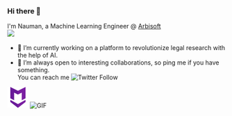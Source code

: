 ### Hi there 👋  
I'm Nauman, a Machine Learning Engineer @ [Arbisoft](https://arbisoft.com/)  
![](https://giphy.com/gifs/OnJLRvXvAmvPW)  
- 🔭 I’m currently working on a platform to revolutionize legal research with the help of AI.  
- 👯 I’m always open to interesting collaborations, so ping me if you have something.  
You can reach me ![Twitter Follow](https://img.shields.io/twitter/follow/uchihachaudhary?style=social)  


![alt text](https://github.com/adam-p/markdown-here/raw/master/src/common/images/icon48.png "Logo Title Text 1")
![GIF](https://miro.medium.com/max/1600/0*CHs47eo87tMPd_-q.gif "Cool, ain't it?")  
<!--
**nauman-chaudhary/nauman-chaudhary** is a ✨ _special_ ✨ repository because its `README.md` (this file) appears on your GitHub profile.

Here are some ideas to get you started:

- 🔭 I’m currently working on ...
- 🌱 I’m currently learning ...
- 👯 I’m looking to collaborate on ...
- 🤔 I’m looking for help with ...
- 💬 Ask me about ...
- 📫 How to reach me: ...
- 😄 Pronouns: ...
- ⚡ Fun fact: ...
-->
